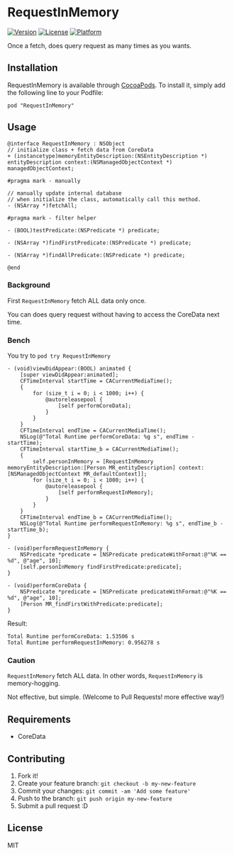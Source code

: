 # RequestInMemory

[![Version](https://img.shields.io/cocoapods/v/RequestInMemory.svg?style=flat)](http://cocoadocs.org/docsets/RequestInMemory)
[![License](https://img.shields.io/cocoapods/l/RequestInMemory.svg?style=flat)](http://cocoadocs.org/docsets/RequestInMemory)
[![Platform](https://img.shields.io/cocoapods/p/RequestInMemory.svg?style=flat)](http://cocoadocs.org/docsets/RequestInMemory)

Once a fetch, does query request as many times as you wants.

## Installation

RequestInMemory is available through [CocoaPods](http://cocoapods.org). To install
it, simply add the following line to your Podfile:

    pod "RequestInMemory"

## Usage

```objc
@interface RequestInMemory : NSObject
// initialize class + fetch data from CoreData
+ (instancetype)memoryEntityDescription:(NSEntityDescription *) entityDescription context:(NSManagedObjectContext *) managedObjectContext;

#pragma mark - manually

// manually update internal database
// when initialize the class, automatically call this method.
- (NSArray *)fetchAll;

#pragma mark - filter helper

- (BOOL)testPredicate:(NSPredicate *) predicate;

- (NSArray *)findFirstPredicate:(NSPredicate *) predicate;

- (NSArray *)findAllPredicate:(NSPredicate *) predicate;

@end
```

### Background

First `RequestInMemory` fetch ALL data only once.

You can does query request without having to access the CoreData next time.

### Bench

You try to `pod try RequestInMemory`


```objc
- (void)viewDidAppear:(BOOL) animated {
    [super viewDidAppear:animated];
    CFTimeInterval startTime = CACurrentMediaTime();
    {
        for (size_t i = 0; i < 1000; i++) {
            @autoreleasepool {
                [self performCoreData];
            }
        }
    }
    CFTimeInterval endTime = CACurrentMediaTime();
    NSLog(@"Total Runtime performCoreData: %g s", endTime - startTime);
    CFTimeInterval startTime_b = CACurrentMediaTime();
    {
        self.personInMemory = [RequestInMemory memoryEntityDescription:[Person MR_entityDescription] context:[NSManagedObjectContext MR_defaultContext]];
        for (size_t i = 0; i < 1000; i++) {
            @autoreleasepool {
                [self performRequestInMemory];
            }
        }
    }
    CFTimeInterval endTime_b = CACurrentMediaTime();
    NSLog(@"Total Runtime performRequestInMemory: %g s", endTime_b - startTime_b);
}

- (void)performRequestInMemory {
    NSPredicate *predicate = [NSPredicate predicateWithFormat:@"%K == %d", @"age", 10];
    [self.personInMemory findFirstPredicate:predicate];
}

- (void)performCoreData {
    NSPredicate *predicate = [NSPredicate predicateWithFormat:@"%K == %d", @"age", 10];
    [Person MR_findFirstWithPredicate:predicate];
}
```

Result:

```
Total Runtime performCoreData: 1.53506 s
Total Runtime performRequestInMemory: 0.956278 s
```

### Caution

`RequestInMemory` fetch ALL data.  In other words, `RequestInMemory` is memory-hogging.

Not effective, but simple. (Welcome to Pull Requests! more effective way!)

## Requirements

- CoreData

## Contributing

1. Fork it!
2. Create your feature branch: `git checkout -b my-new-feature`
3. Commit your changes: `git commit -am 'Add some feature'`
4. Push to the branch: `git push origin my-new-feature`
5. Submit a pull request :D

## License

MIT